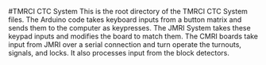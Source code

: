 #TMRCI CTC System
This is the root directory of the TMRCI CTC System files.
The Arduino code takes keyboard inputs from a button matrix and sends them to the computer as keypresses.
The JMRI System takes these keypad inputs and modifies the board to match them.
The CMRI boards take input from JMRI over a serial connection and turn operate the turnouts, signals, and locks. It also processes input from the block detectors.

